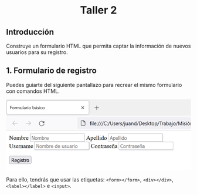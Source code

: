 <div align="center">
    <h1>Taller 2</h1>
</div>

## Introducción

Construye un formulario HTML que permita captar la información de nuevos usuarios para su registro.

## 1. Formulario de registro

Puedes guiarte del siguiente pantallazo para recrear el mismo formulario con comandos HTML.

![imagen](./Images/formu.PNG)

Para ello, tendrás que usar las etiquetas: `<form></form>`, `<div></div>`, `<label></label>` e `<input>`.